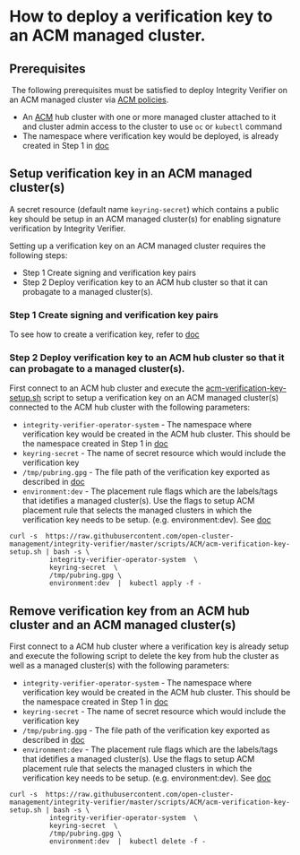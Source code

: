 # How to deploy a verification key to an ACM managed cluster.

## Prerequisites
​
The following prerequisites must be satisfied to deploy Integrity Verifier on an ACM managed cluster via [ACM policies](https://github.com/open-cluster-management/policy-collection).
- An [ACM]((https://www.redhat.com/en/technologies/management/advanced-cluster-management)) hub cluster with one or more managed cluster attached to it and cluster admin access to the cluster to use `oc` or `kubectl` command
- The namespace where verification key would be deployed, is already created in Step 1 in [doc](README_ENABLE_IV_PROTECTION_ACM_ENV.md)

## Setup verification key in an ACM managed cluster(s)
A secret resource (default name `keyring-secret`) which contains a public key should be setup in an ACM managed cluster(s) for enabling signature verification by Integrity Verifier. 

Setting up a verification key on an ACM managed cluster requires the following steps:
 - Step 1 Create signing and verification key pairs
 - Step 2 Deploy verification key to an ACM hub cluster so that it can probagate to a managed cluster(s).


### Step 1 Create signing and verification key pairs

To see how to create a verification key,  refer to [doc](../README_VERIFICATION_KEY_SETUP.md)


### Step 2 Deploy verification key to an ACM hub cluster so that it can probagate to a managed cluster(s).

First connect to an ACM hub cluster and execute the [acm-verification-key-setup.sh](https://raw.githubusercontent.com/open-cluster-management/integrity-verifier/master/scripts/ACM/acm-verification-key-setup.sh) script to setup a verification key on an ACM managed cluster(s) connected to the ACM hub cluster with the following parameters:

- `integrity-verifier-operator-system` - The namespace where verification key would be created in the ACM hub cluster. This should be the namespace created in Step 1 in [doc](README_ENABLE_IV_PROTECTION_ACM_ENV.md)
- `keyring-secret` - The name of secret resource which would include the verification key
- `/tmp/pubring.gpg` - The file path of the verification key exported as described in [doc](../README_VERIFICATION_KEY_SETUP.md)
- `environment:dev` - The placement rule flags which are the labels/tags that idetifies a managed cluster(s). Use the flags to setup ACM placement rule that selects the managed clusters in which the verification key needs to be setup. (e.g. environment:dev).  See [doc](https://github.com/open-cluster-management/policy-collection)

```
curl -s  https://raw.githubusercontent.com/open-cluster-management/integrity-verifier/master/scripts/ACM/acm-verification-key-setup.sh | bash -s \
          integrity-verifier-operator-system  \
          keyring-secret  \
          /tmp/pubring.gpg \
          environment:dev  |  kubectl apply -f -
```


## Remove verification key from an ACM hub cluster and an ACM  managed cluster(s)

First connect to a ACM hub cluster where a verification key is already setup and execute the following script to delete the key from hub the cluster as well as a managed cluster(s) with the following parameters:

- `integrity-verifier-operator-system` - The namespace where verification key would be created in the ACM hub cluster. This should be the namespace created in Step 1 in [doc](README_ENABLE_IV_PROTECTION_ACM_ENV.md)
- `keyring-secret` - The name of secret resource which would include the verification key
- `/tmp/pubring.gpg` - The file path of the verification key exported as described in [doc](../README_VERIFICATION_KEY_SETUP.md)
- `environment:dev` - The placement rule flags which are the labels/tags that idetifies a managed cluster(s). Use the flags to setup ACM placement rule that selects the managed clusters in which the verification key needs to be setup. (e.g. environment:dev).  See [doc](https://github.com/open-cluster-management/policy-collection)

```
curl -s  https://raw.githubusercontent.com/open-cluster-management/integrity-verifier/master/scripts/ACM/acm-verification-key-setup.sh | bash -s \
          integrity-verifier-operator-system  \
          keyring-secret  \
          /tmp/pubring.gpg \
          environment:dev  |  kubectl delete -f -
```

